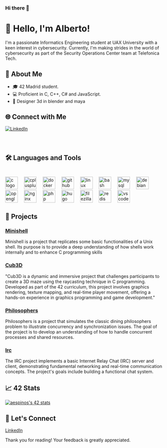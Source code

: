 ### Hi there 👋
# 👋 Hello, I'm Alberto!

I'm a passionate Informatics Engineering student at UAX University with a keen interest in cybersecurity. Currently, I'm making strides in the world of cybersecurity as part of the Security Operations Center team at Telefonica Tech.

## 🚀 About Me

- 🎓 42 Madrid student.
- 💻 Proficient in C, C++, C# and JavaScript.
- 🎨 Designer 3d in blender and maya
  
## 🌐 Connect with Me

[![LinkedIn](https://img.shields.io/badge/LinkedIn-Connect-blue)](www.linkedin.com/in/alberto-javier-espinosa-yáñez/)


###

<br clear="both">

<h2 align="left">🛠️ Languages and Tools</h2>

###

<br clear="both">

<div align="left">
  <img src="https://cdn.jsdelivr.net/gh/devicons/devicon/icons/c/c-original.svg" height="40" alt="c logo"  />
  <img width="12" />
  <img src="https://cdn.jsdelivr.net/gh/devicons/devicon/icons/cplusplus/cplusplus-original.svg" height="40" alt="cplusplus logo"  />
  <img width="12" />
  <img src="https://cdn.jsdelivr.net/gh/devicons/devicon/icons/docker/docker-original.svg" height="40" alt="docker logo"  />
  <img width="12" />
  <img src="https://cdn.jsdelivr.net/gh/devicons/devicon/icons/github/github-original.svg" height="40" alt="github logo"  />
  <img width="12" />
  <img src="https://cdn.jsdelivr.net/gh/devicons/devicon/icons/linux/linux-original.svg" height="40" alt="linux logo"  />
  <img width="12" />
  <img src="https://cdn.jsdelivr.net/gh/devicons/devicon/icons/bash/bash-original.svg" height="40" alt="bash logo"  />
  <img width="12" />
  <img src="https://cdn.jsdelivr.net/gh/devicons/devicon/icons/mysql/mysql-original.svg" height="40" alt="mysql logo"  />
  <img width="12" />
  <img src="https://cdn.jsdelivr.net/gh/devicons/devicon/icons/debian/debian-original.svg" height="40" alt="debian logo"  />
  <img width="12" />
  <img src="https://cdn.jsdelivr.net/gh/devicons/devicon/icons/opengl/opengl-original.svg" height="40" alt="opengl logo"  />
  <img width="12" />
  <img src="https://cdn.jsdelivr.net/gh/devicons/devicon/icons/nginx/nginx-original.svg" height="40" alt="nginx logo"  />
  <img width="12" />
  <img src="https://cdn.jsdelivr.net/gh/devicons/devicon/icons/php/php-original.svg" height="40" alt="php logo"  />
  <img width="12" />
  <img src="https://cdn.jsdelivr.net/gh/devicons/devicon/icons/hugo/hugo-original.svg" height="40" alt="hugo logo"  />
  <img width="12" />
  <img src="https://cdn.jsdelivr.net/gh/devicons/devicon/icons/filezilla/filezilla-plain.svg" height="40" alt="filezilla logo"  />
  <img width="12" />
  <img src="https://cdn.jsdelivr.net/gh/devicons/devicon/icons/redis/redis-original.svg" height="40" alt="redis logo"  />
  <img width="12" />
  <img src="https://cdn.jsdelivr.net/gh/devicons/devicon/icons/vscode/vscode-original.svg" height="40" alt="vscode logo"  />
</div>

###

## 🚧 Projects

### [Minishell](https://github.com/Albertoja/42_minishell)
Minishell is a project that replicates some basic functionalities of a Unix shell. Its purpose is to provide a deep understanding of how shells work internally and to enhance C programming skills
### [Cub3D](https://github.com/Albertoja/42_cub3D)
"Cub3D is a dynamic and immersive project that challenges participants to create a 3D maze using the raycasting technique in C programming. Developed as part of the 42 curriculum, this project involves graphics rendering, texture mapping, and real-time player movement, offering a hands-on experience in graphics programming and game development."
### [Philosophers](https://github.com/Albertoja/42_philosophers)
Philosophers is a project that simulates the classic dining philosophers problem to illustrate concurrency and synchronization issues. The goal of the project is to develop an understanding of how to handle concurrent processes and shared resources.
### [Irc](https://github.com/Albertoja/42_ft_irc)
The IRC project implements a basic Internet Relay Chat (IRC) server and client, demonstrating fundamental networking and real-time communication concepts. The project's goals include building a functional chat system.

## 📈 42 Stats
[![aespinos's 42 stats](https://badge.mediaplus.ma/kettlebells/aespinos?1337Badge=off&UM6P=off)](https://github.com/oakoudad/badge42)

## 🤝 Let's Connect

[LinkedIn]([https://www.linkedin.com/in/mario-gonzalez-galisteo/](https://www.linkedin.com/in/alberto-javier-espinosa-y%C3%A1%C3%B1ez-683255319/))

Thank you for reading! Your feedback is greatly appreciated.
